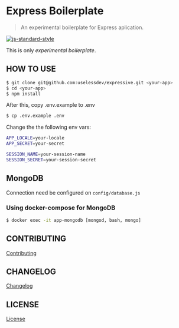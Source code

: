 # Express Boilerplate

> An experimental boilerplate for Express aplication.

[![js-standard-style](https://img.shields.io/badge/code%20style-standard-brightgreen.svg)](http://standardjs.com/)

This is only *experimental boilerplate*.

## HOW TO USE

```bash
$ git clone git@github.com:uselessdev/expressive.git <your-app>
$ cd <your-app>
$ npm install
```

After this, copy .env.example to .env

```bash
$ cp .env.example .env
```

Change the the following env vars:

```bash
APP_LOCALE=your-locale
APP_SECRET=your-secret

SESSION_NAME=your-session-name
SESSION_SECRET=your-session-secret
```

## MongoDB

Connection need be configured on `config/database.js`

### Using docker-compose for MongoDB


```bash
$ docker exec -it app-mongodb [mongod, bash, mongo]
```

## CONTRIBUTING
[Contributing](CONTRIBUTING.md)

## CHANGELOG
[Changelog](CHANGELOG.md)

## LICENSE
[License](LICENSE)
